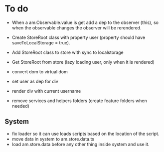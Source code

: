 # To do

* When a am.Observable.value is get add a dep to the observer (this), so when the observable changes the observer will be rerendered.
* Create StoreRoot class with property user (property should have saveToLocalStorage = true).
* Add StoreRoot class to store with sync to localstorage
* Get StoreRoot  from store (lazy loading user, only when it is rendered)
* convert dom to virtual dom
* set user as dep for div
* render div with current username



* remove services and helpers folders (create feature folders when needed)

## System
* fix loader so it can use loads scripts based on the location of the script.
* move data in system to am.store.data.ts
* load am.store.data before any other thing inside system and use it.








